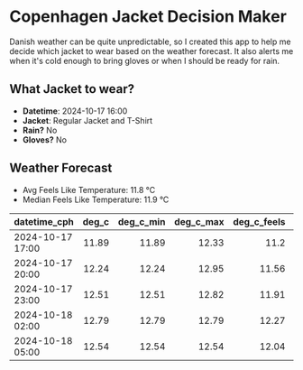 
# Copenhagen Jacket Decision Maker

Danish weather can be quite unpredictable, so I created this app to help me decide which jacket to wear based on the weather forecast. 
It also alerts me when it's cold enough to bring gloves or when I should be ready for rain.

## What Jacket to wear?

- **Datetime**: 2024-10-17 16:00
- **Jacket**: Regular Jacket and T-Shirt
- **Rain?** No
- **Gloves?** No

## Weather Forecast
- Avg Feels Like Temperature: 11.8 °C
- Median Feels Like Temperature: 11.9 °C

| datetime_cph     |   deg_c |   deg_c_min |   deg_c_max |   deg_c_feels | weather   | wind   | rain   |
|:-----------------|--------:|------------:|------------:|--------------:|:----------|:-------|:-------|
| 2024-10-17 17:00 |   11.89 |       11.89 |       12.33 |         11.2  | Clouds    | High   | None   |
| 2024-10-17 20:00 |   12.24 |       12.24 |       12.95 |         11.56 | Clouds    | High   | None   |
| 2024-10-17 23:00 |   12.51 |       12.51 |       12.82 |         11.91 | Clouds    | High   | None   |
| 2024-10-18 02:00 |   12.79 |       12.79 |       12.79 |         12.27 | Clouds    | Medium | None   |
| 2024-10-18 05:00 |   12.54 |       12.54 |       12.54 |         12.04 | Clouds    | Medium | None   |
        